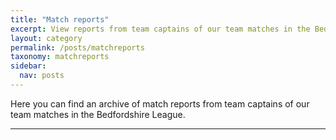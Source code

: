 ```yaml
---
title: "Match reports"
excerpt: View reports from team captains of our team matches in the Bedfordshire League.
layout: category
permalink: /posts/matchreports
taxonomy: matchreports
sidebar:
  nav: posts
---
```


Here you can find an archive of match reports from team captains of our team matches in the Bedfordshire League.

---